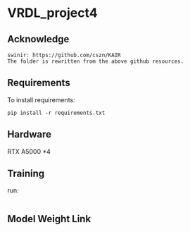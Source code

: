 # VRDL_project4


## Acknowledge
```
swinir: https://github.com/cszn/KAIR
The folder is rewritten from the above github resources.
```

## Requirements

To install requirements:

```setup
pip install -r requirements.txt

```

## Hardware

RTX A5000 *4


## Training
run:

```

```

## Model Weight Link

